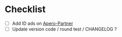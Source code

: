 # Checklist
- [ ] Add ID ads on [Apero-Partner](https://github.com/Apero-Partner/Android-Ads-Config/blob/master/adsConfig)
- [ ] Update version code / round test / CHANGELOG ?